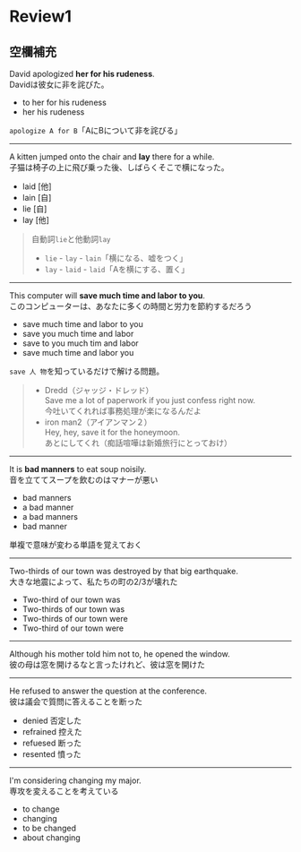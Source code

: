 # Review1

## 空欄補充

David apologized **her for his rudeness**.  
Davidは彼女に非を詫びた。

- to her for his rudeness
- her his rudeness

`apologize A for B`「AにBについて非を詫びる」  

---

A kitten jumped onto the chair and **lay** there for a while.  
子猫は椅子の上に飛び乗った後、しばらくそこで横になった。

- laid [他]
- lain [自]
- lie [自]
- lay [他]

> 自動詞`lie`と他動詞`lay`  
>
> - `lie` - `lay` - `lain`「横になる、嘘をつく」
> - `lay` - `laid` - `laid`「Aを横にする、置く」

---

This computer will **save much time and labor to you**.  
このコンピューターは、あなたに多くの時間と労力を節約するだろう

- save much time and labor to you
- save you much time and labor
- save to you much tim and labor
- save much time and labor you

`save 人 物`を知っているだけで解ける問題。  

> - Dredd（ジャッジ・ドレッド）  
>   Save me a lot of paperwork if you just confess right now.  
>   今吐いてくれれば事務処理が楽になるんだよ
> - iron man2（アイアンマン２）  
>   Hey, hey, save it for the honeymoon.  
>   あとにしてくれ（痴話喧嘩は新婚旅行にとっておけ）

---

It is **bad manners** to eat soup noisily.  
音を立ててスープを飲むのはマナーが悪い

- bad manners
- a bad manner
- a bad manners
- bad manner

単複で意味が変わる単語を覚えておく

---

Two-thirds of our town was destroyed by that big earthquake.  
大きな地震によって、私たちの町の2/3が壊れた

- Two-third of our town was
- Two-thirds of our town was
- Two-thirds of our town were
- Two-third of our town were

---

Although his mother told him not to, he opened the window.  
彼の母は窓を開けるなと言ったけれど、彼は窓を開けた

---

He refused to answer the question at the conference.  
彼は議会で質問に答えることを断った

- denied 否定した
- refrained 控えた
- refuesed 断った
- resented 憤った

---

I'm considering changing my major.  
専攻を変えることを考えている

- to change
- changing
- to be changed
- about changing
